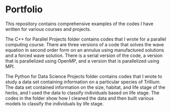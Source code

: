 # Portfolio
This repository contains comprehensive examples of the codes I have written for various courses and projects.

The C++ for Parallel Projects folder contains codes that I wrote for a parallel computing course. There are three versions of a code that solves the wave equation in second order form on an annulus using manufactured solutions and a forced wave solution. There is a serial version of the code, a version that is parallelized using OpenMP, and a version that is parallelized using MPI.

The Python for Data Science Projects folder contains codes that I wrote to study a data set containing information on a particular species of Trillium. The data set contained information on the size, habitat, and life stage of the herbs, and I used the data to classify individuals based on life stage. The codes in the folder show how I cleaned the data and then built various models to classify the individuals by life stage.
